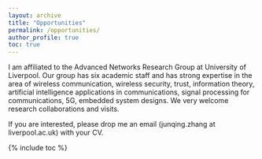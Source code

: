 ```yaml
---
layout: archive
title: "Opportunities"
permalink: /opportunities/
author_profile: true
toc: true
---
```


I am affiliated to the Advanced Networks Research Group at University of Liverpool. Our group has six academic staff and has strong expertise in the area of wireless communication, wireless security, trust, information theory, artificial intelligence applications in communications, signal processing for communications, 5G, embedded system designs. We very welcome research collaborations and visits.

If you are interested, please drop me an email (junqing.zhang at liverpool.ac.uk) with your CV. 

{% include toc %}







